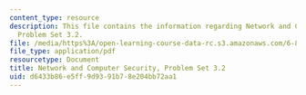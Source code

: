 ```yaml
---
content_type: resource
description: This file contains the information regarding Network and Computer Security,
  Problem Set 3.2.
file: /media/https%3A/open-learning-course-data-rc.s3.amazonaws.com/6-857-network-and-computer-security-spring-2014/d6433b86e5ff9d9391b78e204bb72aa1_MIT6_857S14_3.2.pdf
file_type: application/pdf
resourcetype: Document
title: Network and Computer Security, Problem Set 3.2
uid: d6433b86-e5ff-9d93-91b7-8e204bb72aa1
---
```

